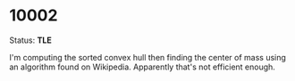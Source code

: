 10002
=====

Status: **TLE**

I'm computing the sorted convex hull then finding the center of mass using an
algorithm found on Wikipedia. Apparently that's not efficient enough.
